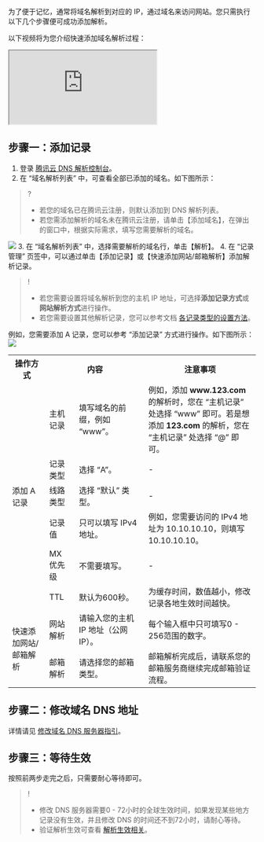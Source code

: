 为了便于记忆，通常将域名解析到对应的 IP，通过域名来访问网站。您只需执行以下几个步骤便可成功添加解析。

以下视频将为您介绍快速添加域名解析过程：
<div class="doc-video-mod"><iframe src="https://cloud.tencent.com/edu/learning/quick-play/2495-42184?source=gw.doc.media&withPoster=1&notip=1"></iframe></div>


## 步骤一：添加记录

1. 登录 [腾讯云 DNS 解析控制台](https://console.cloud.tencent.com/cns)。
2. 在 “域名解析列表” 中，可查看全部已添加的域名。如下图所示：
>?
>- 若您的域名已在腾讯云注册，则默认添加到 DNS 解析列表。
>- 若您需添加解析的域名未在腾讯云注册，请单击【添加域名】，在弹出的窗口中，根据实际需求，填写您需要解析的域名。
>
![](https://main.qcloudimg.com/raw/c9f09d95d24b4770b799940c5817df08.png)
3. 在 “域名解析列表” 中，选择需要解析的域名行，单击【解析】。
4. 在 “记录管理” 页签中，可以通过单击【添加记录】或【快速添加网站/邮箱解析】添加解析记录。
>!
>- 若您需要设置将域名解析到您的主机 IP 地址，可选择**添加记录方式**或**网站解析方式**进行操作。
>- 若您需要设置其他解析记录，您可以参考文档 [各记录类型的设置方法](https://cloud.tencent.com/document/product/302/3448)。
>
例如，您需要添加 A 记录，您可以参考 “添加记录” 方式进行操作。如下图所示：
 ![](https://main.qcloudimg.com/raw/9b5acfbd4ff2e64e3d48bdd7d863e848.png)
<table>
<tr>
<th style="width:15%">操作方式</th>
<th colspan=2  style="width:40%">内容</th>
<th>注意事项</th>
</tr>
<tr>
<td rowspan="6">添加 A 记录</td>
<td>主机记录</td>
<td>填写域名的前缀，例如 “www”。</td>
<td>例如，添加 <strong>www.123.com</strong> 的解析时，您在 “主机记录” 处选择 “www” 即可。若是想添加 <strong>123.com</strong> 的解析，您在 “主机记录” 处选择 “@” 即可。</td>
</tr>
<tr>
<td>记录类型</td>
<td>选择 “A”。</td>
<td>-</td>
</tr>
<tr>
<td>线路类型</td>
<td>选择 “默认” 类型。</td>
<td>-</td>
</tr>
<tr>
<td>记录值</td>
<td>只可以填写 IPv4 地址。</td>
<td>例如，您需要访问的 IPv4 地址为 10.10.10.10，则填写 10.10.10.10。</td>
</tr>
<tr>
<td>MX 优先级</td>
<td>不需要填写。</td>
<td>-</td>
</tr>
<tr>
<td>TTL</td>
<td>默认为600秒。</td>
<td>为缓存时间，数值越小，修改记录各地生效时间越快。</td>
</tr>
<tr>
<td rowspan="2">快速添加网站/邮箱解析</td>
<td style="width:12%">网站解析</td>
<td>请输入您的主机 IP 地址（公网 IP）。</td>
<td>每个输入框中只可填写0 - 256范围的数字。</td>
</tr>
<tr>
<td>邮箱解析</td>
<td>请选择您的邮箱类型。</td>
<td>邮箱解析完成后，请联系您的邮箱服务商继续完成邮箱验证流程。</td>
</tr>
</table>



## 步骤二：修改域名 DNS 地址

详情请见 [修改域名 DNS 服务器指引](https://cloud.tencent.com/document/product/302/5518)。

## 步骤三：等待生效

按照前两步走完之后，只需要耐心等待即可。

> !
> - 修改 DNS 服务器需要0 - 72小时的全球生效时间，如果发现某些地方记录没有生效，并且修改 DNS 的时间还不到72小时，请耐心等待。
> - 验证解析生效可查看 [解析生效相关](https://cloud.tencent.com/document/product/302/30597)。
